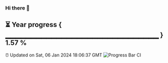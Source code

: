 ### Hi there 👋
⏳ Year progress { ▁▁▁▁▁▁▁▁▁▁▁▁▁▁▁▁▁▁▁▁▁▁▁▁▁▁▁▁▁▁ } 1.57 %
---
⏰ Updated on Sat, 06 Jan 2024 18:06:37 GMT
![Progress Bar CI](https://github.com/Moyi321/Moyi321/workflows/Progress%20Bar%20CI/badge.svg)
